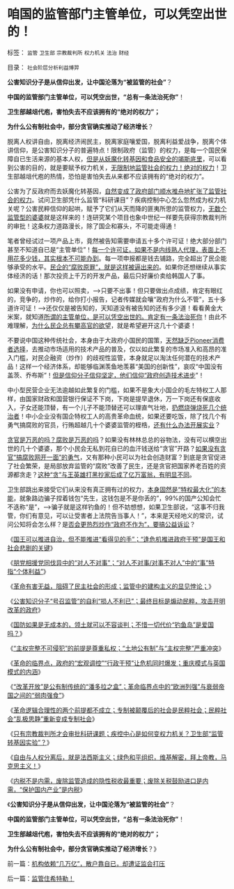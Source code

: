 # 咱国的监管部门主管单位，可以凭空出世的！

标签： `监管` `卫生部` `宗教裁判所` `权力机关` `法治` `财经` 

目录： `社会阶层分析利益博羿`

**公害知识分子是从信仰出发，让中国沦落为“被监管的社会”**？

**中国的监管部门主管单位，可以凭空出世，“总有一条法治死你”**！

**卫生部越俎代庖，害怕失去不应该拥有的“绝对的权力”；**

**为什么公有制社会中，部分贪官确实推动了经济增长**？

脱离人权讲自由，脱离经济闹民主，脱离家庭嚷爱国，脱离利益爱战争，脱离个体讲信仰，是公害知识分子的普遍特点！限制政府（监管）的权力，是每一个国民保障自已生活来源的基本人权，[但是从妖魔化转基因和食品安全的竭斯底里](../../../2012/9/10/公害知识分子煽动民粹，为了闹革命！.md)，可以看到公害的目的，就是要赋予权力机关，[无限制地监管社会的权力！绝对的权力](../../../2011/6/21/国民性本善，监管欲望就是邪恶.md)！卫生部越俎代庖的热情，恐怕是害怕失去从来都不应该拥有的“绝对的权力”。

公害为了反政府而去妖魔化转基因，[自然变成了政府部门顺水推舟地扩张了监管社会的权力](../../../2012/9/10/公害知识分子煽动民粹，为了闹革命！.md)。试问卫生部凭什么监管“科研课目”？疾病控制中心怎么忽然成为权力机关呢？公害民粹信仰的起哄，赋予了它们从天而降的匪夷所思的监管权力，[无数个监管型的婆婆](../../../2012/7/8/监管不能创造价值，战争不能拉动技术，和创新教.md)就是这样来的！连研究某个项目也象中世纪一样要先获得宗教裁判所的审批！这条权力道路漫长，除了国企和寡头，不可能走得通！

笔者曾经试过一项产品上市，竟然被告知需要申请五十多个许可证！绝大部分部门甚至不知道自已是“主管单位”！[每一个许可证，如果不是内线熟人代理，表面上不用花多少钱，其实根本不可能办到](../../../2010/2/28/行政垄断的专营权与黑社会腐败的关系.md)。每一项申报都是钱去铺路，完全超出了民企能够承受的水平。[民企的“腐败原罪”，就是这样被逼出来的](../../../2010/2/28/从专营权层层盘剥理解中国特色的黑社会.md)。如果你还想继续从事实体经济的话！那次投资上千万的开发产品，最后只好廉价卖给韩国人了事。

如果没有申请，你也可以照卖，——>只要不出事！但只要做出点成绩，肯定有眼红的，竞争的，炒作的，给你打小报告，记者传媒就会嚷“政府为什么不管”，五十多道许可证！——>还仅仅是被告知的，天知道没有被告知的还有多少道！看看黄金大米案，就知道[所谓的主管单位，是可以凭空出世的。肯定有一条法治死你](../../../2010/2/27/有中国特色的黑社会.md)！由此不难理解，[为什么民企总有攀高官的欲望](../../../2010/2/27/扬我警威“我是兔子，我是兔子”.md)，就是希望避开这几十个婆婆！

不要说中国这种传统社会，本身由于大政府小国民的国策，[天然缺乏Pioneer消费者选择](../../../2012/7/9/战争不能推动技术进步，技术对公有制社会没有贡献.md)，去推动市场适用的技术产品的普及，仅以如此繁复的市场准入和高昂的准入门槛，对民企融资（炒作）的歧视性监管，本身就足以淘汰任何潜在的技术产品！这样一个经济体系，却能够临渊羡鱼地羡慕“美国的创新性”，哀叹“中国没有盖茨、乔布斯”！[但是信仰分子信仰坚定，他们信仰“政府创造技术进步](../../../2012/7/9/大企业的创新投资与政府一样无效.md)”！

中小型民营企业无法逾越如此繁复的门槛，如果不是象大小国企的毛左特权工人那样，由国家财政和国营银行保证不下岗，下岗是提早退休，万一下岗还有保底收入，子女还能顶替，有一个儿子不能顶替还可以理直气壮地，[扔燃烧弹烧死几个统治者](../../../2012/8/31/让民主滚开！特权工人阶级不答应！.md)！中小企业没有国企特权工人的高贵革命血统，如果还要吃饭，除了找几个有勇气搞腐败的官员，行贿超越几十个婆婆监管的桎梏，[还有什么办法开展实业](../../../2008/5/4/实业难！中国市场其实非常小!.md)？

[贪官是万恶的吗？腐败是万恶的吗](../../../2012/3/18/贪官腐败伤害了公有制，但伤害老百姓的利益了吗？.md)？如果没有林林总总的谷物法，没有可以横空出世的几十个婆婆，那个小民会无私到花自已的血汗钱送给“贪官”开路？[如果没有贪官“搞腐败网开一面”的勇气](../../../2011/11/4/独裁者未必真独裁，贪官未必真的是贪.md)，又有那种小民可以为社会创造财富？到底是贪官促进了社会繁荣，是局部放弃监管的“腐败”改善了民生，还是贪官把国家养老百姓的资源都贪走？[这种“贪”与王英雄打黑抄家后成了亿万富翁，有明显不同](../../../2012/3/21/重庆打黑说话算数，只办文强一个官.md)。

卫生部跳出来接受它们从来没有真正拥有过的权力，[本身固然是“特权最大化”的本能](../../../2009/8/2/行政监管无法减少腐败，无法控制特权最大化定律.md)，就象路边骗子捏着钱包“先生，这钱包是不是你丢的”，99%的国产公知会忙不迭称“是”，——>骗子就是这样钓鱼的！但不妨想想，如果卫生部说，“这事不归我管，你们有意见，可以让受害者上法院告当事人！”，本来是天经地义的常识，试问公知将会怎么样？是[否会更热烈炒作“政府不作为”，要搞公益诉讼](../../../2012/9/2/公益诉讼恐怕就是法西斯主义.md)？

《[国王可以推进自治，但不能推进“看得见的手”；“逢危机推进政府干预”是国王和社会悲剧的关键](../../../2012/9/9/在中国的地图上，还需要画很多很多圈儿.md)》

《[朋党相援党同伐异中的“对人不对事”；“对人不对事/对事不对人”中的“事”特指“个体利益”](../../../2012/9/10/任何“观点妥协”不构成利益契约，无信守价值；.md)》

《[革命有害无益，阻碍了民主社会的形成；监管中的建构主义的显见悖论；](../../../2012/9/10/革命有害无益，阻碍了民主社会的形成.md)》

《[公害知识分子“号召监管”的自利“损人不利已”；最终目标是煽动民粹，攻击开明改革的政府](../../../2012/9/10/公害知识分子煽动民粹，为了闹革命！.md)》

《[国防如果是无成本的，领土就可以不容谈判；不惜一切代价“钓鱼岛”是爱国吗？](../../../2012/9/10/钓鱼岛面子金贵的成本和价格.md)》

《[“主权完整不可侵犯”的前提是尊重私权；“土地公有制”与“主权完整”严重冲突](../../../2012/9/11/万一日本割让钓鱼岛，怎么办？.md)》

《[革命的临界点，政府的“宏观调控”“行政干预”让危机同时爆发；重庆模式与英国模式的内涵](../../../2012/9/11/为什么会有革命的临界点？.md)》

《[“改革开放”是公有制传统的“潘多拉之盒”；革命临界点中的“欧洲列强”与衰弱帝国之间的“弱肉强食”](../../../2012/9/11/没有改革开放就不会有革命的临界点.md)》

《[革命逻辑合理性的两个前提都不成立；专制被颠覆后的社会是民粹社会；民粹社会“乱极思静”重新变成专制社会](../../../2012/9/11/革命与民主无关联，专制被颠覆后将是民粹社会.md)》

《[只有宗教裁判所才会审批科研课题；疾控中心是如何变权力机关？卫生部“监管转基因实验”？](../../../2012/9/12/只有宗教裁判所，才会审批科研课题.md)》

《[自由与人权分离后，就是法西斯主义；绿色和平组织，维基解密，拜上帝教，马克思主义！](../../../2012/9/12/与人权分离的自由叫法西斯主义.md)》

《[内税不是内需，废除监管造成的隐性税收最重要；废除关税鼓励进口是内需，“保护国内产业”是内税](../../../2012/9/12/“内税”不是内需，废除关税将拉动内需.md)》

《**公害知识分子是从信仰出发，让中国沦落为“被监管的社会”**？

**中国的监管部门主管单位，可以凭空出世，“总有一条法治死你”**！

**卫生部越俎代庖，害怕失去不应该拥有的“绝对的权力”；**

**为什么公有制社会中，部分贪官确实推动了经济增长**？》

前一篇：[机构依赖“几万亿”，散户靠自已，却遭证监会打压](../../../2012/9/12/机构依赖“几万亿”，散户靠自已，却遭证监会打压.md)

后一篇：[监管住希特勒！](../../../2012/9/13/监管住希特勒！.md)